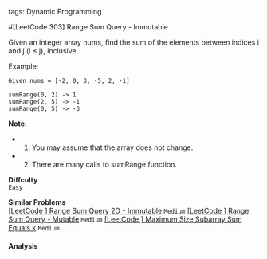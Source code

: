 tags: Dynamic Programming

#[LeetCode 303] Range Sum Query - Immutable

Given an integer array nums, find the sum of the elements between indices i and j (i ≤ j), inclusive.

Example:

    Given nums = [-2, 0, 3, -5, 2, -1]

    sumRange(0, 2) -> 1
    sumRange(2, 5) -> -1
    sumRange(0, 5) -> -3

**Note:**  
 * 1. You may assume that the array does not change.
 * 2. There are many calls to sumRange function.

**Diffculty**  
`Easy`

**Similar Problems**  
[[LeetCode ] Range Sum Query 2D - Immutable]() `Medium`
[[LeetCode ] Range Sum Query - Mutable]() `Medium`
[[LeetCode ] Maximum Size Subarray Sum Equals k]() `Medium`


#### Analysis
